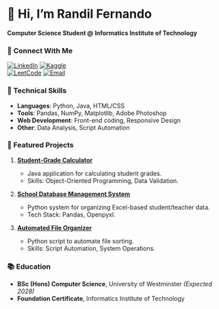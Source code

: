 # 👋 Hi, I’m Randil Fernando  
**Computer Science Student @ Informatics Institute of Technology**  

### 🔗 **Connect With Me**  
[![LinkedIn](https://img.shields.io/badge/LinkedIn-CONNECT-blue?logo=linkedin)](https://linkedin.com/in/randil-fernando-01839628a)
[![Kaggle](https://img.shields.io/badge/KAGGLE-FOLLOW-teal?logo=kaggle)](https://www.kaggle.com/randilfdo)  
[![LeetCode](https://img.shields.io/badge/LEETCODE-PROFILE-orange?logo=leetcode)](https://leetcode.com/u/Randlifernando/)
[![Email](https://img.shields.io/badge/EMAIL-CONTACT-red?logo=gmail)](mailto:randilfernando829@gmail.com)

### 🔨 Technical Skills  
- **Languages**: Python, Java, HTML/CSS  
- **Tools**: Pandas, NumPy, Matplotlib, Adobe Photoshop  
- **Web Development**: Front-end coding, Responsive Design  
- **Other**: Data Analysis, Script Automation  

### 🚀 Featured Projects  
1. **[Student-Grade Calculator](https://github.com/yourusername/student-grade-calculator)**  
   - Java application for calculating student grades.  
   - Skills: Object-Oriented Programming, Data Validation.  

2. **[School Database Management System](https://github.com/yourusername/school-db)**  
   - Python system for organizing Excel-based student/teacher data.  
   - Tech Stack: Pandas, Openpyxl.  

3. **[Automated File Organizer](https://github.com/yourusername/file-organizer)**  
   - Python script to automate file sorting.  
   - Skills: Script Automation, System Operations.  

### 📚 Education  
- **BSc (Hons) Computer Science**, University of Westminster *(Expected 2028)*  
- **Foundation Certificate**, Informatics Institute of Technology  
